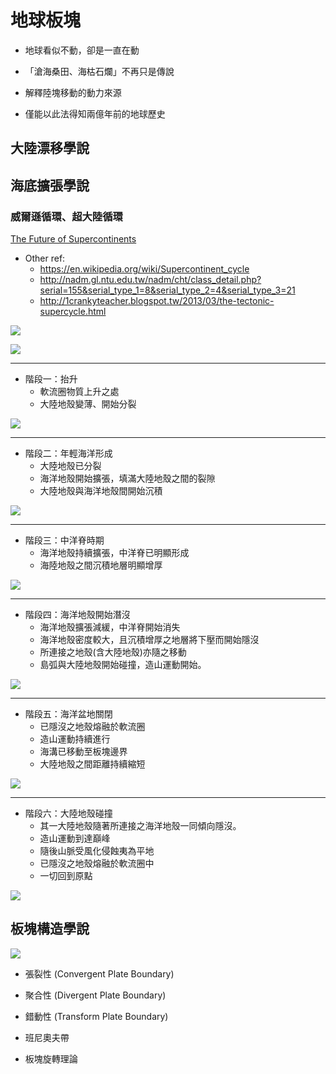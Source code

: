 # 地球板塊

* 地球看似不動，卻是一直在動

* 「滄海桑田、海枯石爛」不再只是傳說

* 解釋陸塊移動的動力來源

* 僅能以此法得知兩億年前的地球歷史

## 大陸漂移學說

## 海底擴張學說

### 威爾遜循環、超大陸循環

[The Future of Supercontinents](//academic.emporia.edu/aberjame/student/sherrill1/amasia.html)

* Other ref:
  + https://en.wikipedia.org/wiki/Supercontinent_cycle
  + http://nadm.gl.ntu.edu.tw/nadm/cht/class_detail.php?serial=155&serial_type_1=8&serial_type_2=4&serial_type_3=21
  + http://1crankyteacher.blogspot.tw/2013/03/the-tectonic-supercycle.html

![](//i.imgur.com/6npM1lX.jpg)

![](//csmgeo.csm.jmu.edu/geollab/Fichter/PlateTect/Images/wilsncircl.gif)

***

* 階段一：抬升
  + 軟流圈物質上升之處
  + 大陸地殼變薄、開始分裂

![](//i.imgur.com/DkBUEwK.png)

***

* 階段二：年輕海洋形成
  + 大陸地殼已分裂
  + 海洋地殼開始擴張，填滿大陸地殼之間的裂隙
  + 大陸地殼與海洋地殼間開始沉積

![](https://i.imgur.com/dlk5KXq.png)

***

* 階段三：中洋脊時期
  + 海洋地殼持續擴張，中洋脊已明顯形成
  + 海陸地殼之間沉積地層明顯增厚

![](https://i.imgur.com/Z6Ndemq.png)

***

* 階段四：海洋地殼開始潛沒
  + 海洋地殼擴張減緩，中洋脊開始消失
  + 海洋地殼密度較大，且沉積增厚之地層將下壓而開始隱沒
  + 所連接之地殼(含大陸地殼)亦隨之移動
  + 島弧與大陸地殼開始碰撞，造山運動開始。

![](https://i.imgur.com/nNJcvTk.png)

***

* 階段五：海洋盆地關閉
  + 已隱沒之地殼熔融於軟流圈
  + 造山運動持續進行
  + 海溝已移動至板塊邊界
  + 大陸地殼之間距離持續縮短

![](https://i.imgur.com/8hPWCAz.png)

***

* 階段六：大陸地殼碰撞
  + 其一大陸地殼隨著所連接之海洋地殼一同傾向隱沒。
  + 造山運動到達巔峰
  + 隨後山脈受風化侵蝕夷為平地
  + 已隱沒之地殼熔融於軟流圈中
  + 一切回到原點

![](https://i.imgur.com/XUn2uZU.png)

## 板塊構造學說

![](//opentextbc.ca/physicalgeologyearle/wp-content/uploads/sites/145/2016/06/volcanic-tectonics.png)

* 張裂性 (Convergent Plate Boundary)

* 聚合性 (Divergent Plate Boundary)

* 錯動性 (Transform Plate Boundary)

+ 班尼奧夫帶 

* 板塊旋轉理論

